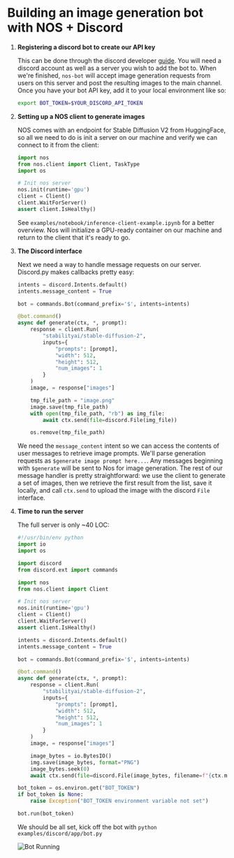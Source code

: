 # Building an image generation bot with NOS + Discord

1. **Registering a discord bot to create our API key**

    This can be done through the discord developer [guide](https://discord.com/developers/docs/getting-started). You will need
    a discord account as well as a server you wish to add the bot to. When we're finished, `nos-bot` will accept image generation requests
    from users on this server and post the resulting images to the main channel. Once you have your bot API key, add it to your local
    environment like so:
    ```bash
    export BOT_TOKEN=$YOUR_DISCORD_API_TOKEN
    ```

2. **Setting up a NOS client to generate images**

    NOS comes with an endpoint for Stable Diffusion V2 from HuggingFace, so all we need to do is init a server on our machine and verify we can
    connect to it from the client:
    ```python
    import nos
    from nos.client import Client, TaskType
    import os

    # Init nos server
    nos.init(runtime='gpu')
    client = Client()
    client.WaitForServer()
    assert client.IsHealthy()
    ```

    See `examples/notebook/inference-client-example.ipynb` for a better overview. Nos will initialize a GPU-ready container on our machine and return
    to the client that it's ready to go.

2. **The Discord interface**

    Next we need a way to handle message requests on our server. Discord.py makes callbacks pretty easy:

    ```python
    intents = discord.Intents.default()
    intents.message_content = True

    bot = commands.Bot(command_prefix='$', intents=intents)

    @bot.command()
    async def generate(ctx, *, prompt):
        response = client.Run(
            "stabilityai/stable-diffusion-2",
            inputs={
                "prompts": [prompt],
                "width": 512,
                "height": 512,
                "num_images": 1
            }
        )
        image, = response["images"]

        tmp_file_path = "image.png"
        image.save(tmp_file_path)
        with open(tmp_file_path, "rb") as img_file:
            await ctx.send(file=discord.File(img_file))

        os.remove(tmp_file_path)
    ```

    We need the `message_content` intent so we can access the contents of user messages to retrieve image prompts. We'll parse generation requests
    as `$generate image prompt here...`. Any messages beginning with `$generate` will be sent to Nos for image generation. The rest of our
    message handler is pretty straightforward: we use the client to generate a set of images, then we retrieve
    the first result from the list, save it locally, and call `ctx.send` to upload the image with the discord `File` interface.

3. **Time to run the server**

    The full server is only ~40 LOC:
    ```python
    #!/usr/bin/env python
    import io
    import os

    import discord
    from discord.ext import commands

    import nos
    from nos.client import Client

    # Init nos server
    nos.init(runtime='gpu')
    client = Client()
    client.WaitForServer()
    assert client.IsHealthy()

    intents = discord.Intents.default()
    intents.message_content = True

    bot = commands.Bot(command_prefix='$', intents=intents)

    @bot.command()
    async def generate(ctx, *, prompt):
        response = client.Run(
            "stabilityai/stable-diffusion-2",
            inputs={
                "prompts": [prompt],
                "width": 512,
                "height": 512,
                "num_images": 1
            }
        )
        image, = response["images"]

        image_bytes = io.BytesIO()
        img.save(image_bytes, format="PNG")
        image_bytes.seek(0)
        await ctx.send(file=discord.File(image_bytes, filename=f"{ctx.message.id}.png"))

    bot_token = os.environ.get("BOT_TOKEN")
    if bot_token is None:
        raise Exception("BOT_TOKEN environment variable not set")

    bot.run(bot_token)
    ```

    We should be all set, kick off the bot with `python examples/discord/app/bot.py`

    ![Bot Running](./assets/discord-bot-demo.png)
